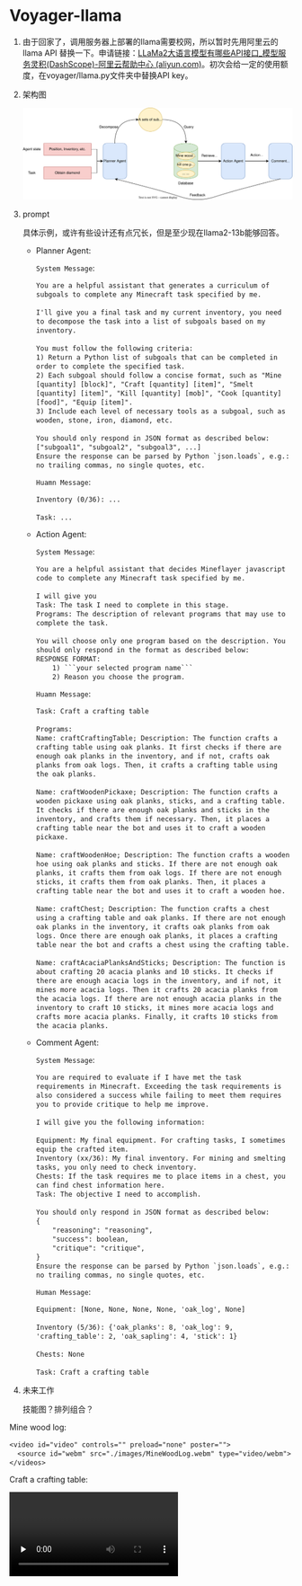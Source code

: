 # Voyager-llama


1. 由于回家了，调用服务器上部署的llama需要校网，所以暂时先用阿里云的llama API 替换一下。申请链接：[LLaMa2大语言模型有哪些API接口_模型服务灵积(DashScope)-阿里云帮助中心 (aliyun.com)](https://help.aliyun.com/zh/dashscope/developer-reference/api-details-11)。初次会给一定的使用额度，在voyager/llama.py文件夹中替换API key。

2. 架构图

   ![](./images/arch.svg)

3. prompt

   具体示例，或许有些设计还有点冗长，但是至少现在llama2-13b能够回答。

   - Planner Agent:

     `System Message`:

     ```
     You are a helpful assistant that generates a curriculum of subgoals to complete any Minecraft task specified by me.
     
     I'll give you a final task and my current inventory, you need to decompose the task into a list of subgoals based on my inventory.
     
     You must follow the following criteria:
     1) Return a Python list of subgoals that can be completed in order to complete the specified task.
     2) Each subgoal should follow a concise format, such as "Mine [quantity] [block]", "Craft [quantity] [item]", "Smelt [quantity] [item]", "Kill [quantity] [mob]", "Cook [quantity] [food]", "Equip [item]".
     3) Include each level of necessary tools as a subgoal, such as wooden, stone, iron, diamond, etc.
     
     You should only respond in JSON format as described below:
     ["subgoal1", "subgoal2", "subgoal3", ...]
     Ensure the response can be parsed by Python `json.loads`, e.g.: no trailing commas, no single quotes, etc.
     ```

     `Huamn Message`:

     ```
     Inventory (0/36): ...
     
     Task: ...
     ```

   - Action Agent:

     `System Message`:

     ```
     You are a helpful assistant that decides Mineflayer javascript code to complete any Minecraft task specified by me.
     
     I will give you
     Task: The task I need to complete in this stage.
     Programs: The description of relevant programs that may use to complete the task.
     
     You will choose only one program based on the description. You should only respond in the format as described below:
     RESPONSE FORMAT:
         1) ```your selected program name```
         2) Reason you choose the program.
     ```

     `Huamn Message`:

     ```
     Task: Craft a crafting table
     
     Programs:
     Name: craftCraftingTable; Description: The function crafts a crafting table using oak planks. It first checks if there are enough oak planks in the inventory, and if not, crafts oak planks from oak logs. Then, it crafts a crafting table using the oak planks.
     
     Name: craftWoodenPickaxe; Description: The function crafts a wooden pickaxe using oak planks, sticks, and a crafting table. It checks if there are enough oak planks and sticks in the inventory, and crafts them if necessary. Then, it places a crafting table near the bot and uses it to craft a wooden pickaxe.
     
     Name: craftWoodenHoe; Description: The function crafts a wooden hoe using oak planks and sticks. If there are not enough oak planks, it crafts them from oak logs. If there are not enough sticks, it crafts them from oak planks. Then, it places a crafting table near the bot and uses it to craft a wooden hoe.
     
     Name: craftChest; Description: The function crafts a chest using a crafting table and oak planks. If there are not enough oak planks in the inventory, it crafts oak planks from oak logs. Once there are enough oak planks, it places a crafting table near the bot and crafts a chest using the crafting table.
     
     Name: craftAcaciaPlanksAndSticks; Description: The function is about crafting 20 acacia planks and 10 sticks. It checks if there are enough acacia logs in the inventory, and if not, it mines more acacia logs. Then it crafts 20 acacia planks from the acacia logs. If there are not enough acacia planks in the inventory to craft 10 sticks, it mines more acacia logs and crafts more acacia planks. Finally, it crafts 10 sticks from the acacia planks.
     ```

   - Comment Agent:

     `System Message`:

     ```
     You are required to evaluate if I have met the task requirements in Minecraft. Exceeding the task requirements is also considered a success while failing to meet them requires you to provide critique to help me improve.
     
     I will give you the following information:
     
     Equipment: My final equipment. For crafting tasks, I sometimes equip the crafted item.
     Inventory (xx/36): My final inventory. For mining and smelting tasks, you only need to check inventory.
     Chests: If the task requires me to place items in a chest, you can find chest information here.
     Task: The objective I need to accomplish.
     
     You should only respond in JSON format as described below:
     {
         "reasoning": "reasoning",
         "success": boolean,
         "critique": "critique",
     }
     Ensure the response can be parsed by Python `json.loads`, e.g.: no trailing commas, no single quotes, etc.
     ```

     `Human Message`:

     ```
     Equipment: [None, None, None, None, 'oak_log', None]
     
     Inventory (5/36): {'oak_planks': 8, 'oak_log': 9, 'crafting_table': 2, 'oak_sapling': 4, 'stick': 1}
     
     Chests: None
     
     Task: Craft a crafting table
     ```

4. 未来工作

   技能图？排列组合？



Mine wood log:

<html>

    <video id="video" controls="" preload="none" poster="">
      <source id="webm" src="./images/MineWoodLog.webm" type="video/webm">
	</videos>
</html>


Craft a crafting table:

<html>
    <video id="video" controls="" preload="none" poster="">
      <source id="webm" src="./images/CraftTable.webm" type="video/webm">
	</videos>
</html>

